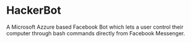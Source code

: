 # HackerBot
A Microsoft Azzure based Facebook Bot which lets a user control their computer through bash commands directly from Facebook Messenger.
